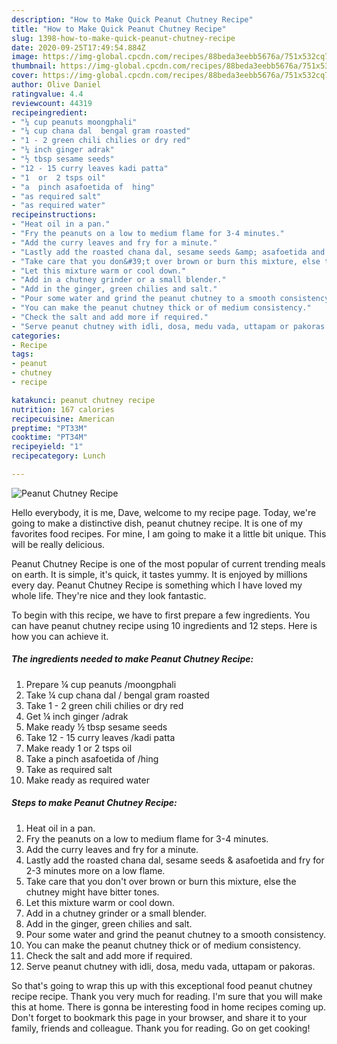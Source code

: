 ```yaml
---
description: "How to Make Quick Peanut Chutney Recipe"
title: "How to Make Quick Peanut Chutney Recipe"
slug: 1398-how-to-make-quick-peanut-chutney-recipe
date: 2020-09-25T17:49:54.884Z
image: https://img-global.cpcdn.com/recipes/88beda3eebb5676a/751x532cq70/peanut-chutney-recipe-recipe-main-photo.jpg
thumbnail: https://img-global.cpcdn.com/recipes/88beda3eebb5676a/751x532cq70/peanut-chutney-recipe-recipe-main-photo.jpg
cover: https://img-global.cpcdn.com/recipes/88beda3eebb5676a/751x532cq70/peanut-chutney-recipe-recipe-main-photo.jpg
author: Olive Daniel
ratingvalue: 4.4
reviewcount: 44319
recipeingredient:
- "¼ cup peanuts moongphali"
- "¼ cup chana dal  bengal gram roasted"
- "1 - 2 green chili chilies or dry red"
- "¼ inch ginger adrak"
- "½ tbsp sesame seeds"
- "12 - 15 curry leaves kadi patta"
- "1  or  2 tsps oil"
- "a  pinch asafoetida of  hing"
- "as required salt"
- "as required water"
recipeinstructions:
- "Heat oil in a pan."
- "Fry the peanuts on a low to medium flame for 3-4 minutes."
- "Add the curry leaves and fry for a minute."
- "Lastly add the roasted chana dal, sesame seeds &amp; asafoetida and fry for 2-3 minutes more on a low flame."
- "Take care that you don&#39;t over brown or burn this mixture, else the chutney might have bitter tones."
- "Let this mixture warm or cool down."
- "Add in a chutney grinder or a small blender."
- "Add in the ginger, green chilies and salt."
- "Pour some water and grind the peanut chutney to a smooth consistency."
- "You can make the peanut chutney thick or of medium consistency."
- "Check the salt and add more if required."
- "Serve peanut chutney with idli, dosa, medu vada, uttapam or pakoras."
categories:
- Recipe
tags:
- peanut
- chutney
- recipe

katakunci: peanut chutney recipe 
nutrition: 167 calories
recipecuisine: American
preptime: "PT33M"
cooktime: "PT34M"
recipeyield: "1"
recipecategory: Lunch

---
```



![Peanut Chutney Recipe](https://img-global.cpcdn.com/recipes/88beda3eebb5676a/751x532cq70/peanut-chutney-recipe-recipe-main-photo.jpg)

Hello everybody, it is me, Dave, welcome to my recipe page. Today, we're going to make a distinctive dish, peanut chutney recipe. It is one of my favorites food recipes. For mine, I am going to make it a little bit unique. This will be really delicious.

Peanut Chutney Recipe is one of the most popular of current trending meals on earth. It is simple, it's quick, it tastes yummy. It is enjoyed by millions every day. Peanut Chutney Recipe is something which I have loved my whole life. They're nice and they look fantastic.




To begin with this recipe, we have to first prepare a few ingredients. You can have peanut chutney recipe using 10 ingredients and 12 steps. Here is how you can achieve it.

<!--inarticleads1-->

##### The ingredients needed to make Peanut Chutney Recipe:

1. Prepare ¼ cup peanuts /moongphali
1. Take ¼ cup chana dal / bengal gram roasted
1. Take 1 - 2 green chili chilies or dry red
1. Get ¼ inch ginger /adrak
1. Make ready ½ tbsp sesame seeds
1. Take 12 - 15 curry leaves /kadi patta
1. Make ready 1  or  2 tsps oil
1. Take a  pinch asafoetida of  /hing
1. Take as required salt
1. Make ready as required water




<!--inarticleads2-->

##### Steps to make Peanut Chutney Recipe:

1. Heat oil in a pan.
1. Fry the peanuts on a low to medium flame for 3-4 minutes.
1. Add the curry leaves and fry for a minute.
1. Lastly add the roasted chana dal, sesame seeds &amp; asafoetida and fry for 2-3 minutes more on a low flame.
1. Take care that you don&#39;t over brown or burn this mixture, else the chutney might have bitter tones.
1. Let this mixture warm or cool down.
1. Add in a chutney grinder or a small blender.
1. Add in the ginger, green chilies and salt.
1. Pour some water and grind the peanut chutney to a smooth consistency.
1. You can make the peanut chutney thick or of medium consistency.
1. Check the salt and add more if required.
1. Serve peanut chutney with idli, dosa, medu vada, uttapam or pakoras.




So that's going to wrap this up with this exceptional food peanut chutney recipe recipe. Thank you very much for reading. I'm sure that you will make this at home. There is gonna be interesting food in home recipes coming up. Don't forget to bookmark this page in your browser, and share it to your family, friends and colleague. Thank you for reading. Go on get cooking!
